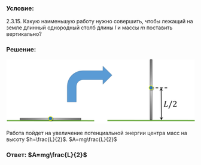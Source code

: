 ###  Условие: 

$2.3.15.$ Какую наименьшую работу нужно совершить, чтобы лежащий на земле длинный однородный столб длины $l$ и массы $m$ поставить вертикально? 

###  Решение: 

![|1280x437, 67%](../../img/2.3.15/sol.jpg) 

Работа пойдет на увеличение потенциальной энергии центра масс на высоту $h=\frac{L}{2}$.  $A=mg\frac{L}{2}$ 

###  Ответ: $A=mg\frac{L}{2}$ 

### 

